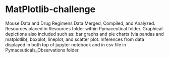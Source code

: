 # MatPlotlib-challenge
Mouse Data and Drug Regimens Data Merged, Compiled, and Analyzed. Resources placed in Resources folder within Pymaceutical folder.
Graphical depictions also included such as: bar graphs and pie charts (via pandas and matplotlib), boxplot, lineplot, and scatter plot.
Inferences from data displayed in both top of jupyter notebook and in csv file in Pymaceuticals_Observations folder.
